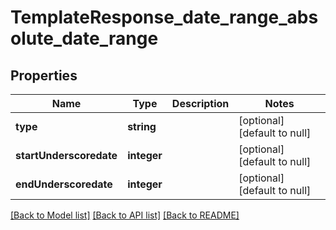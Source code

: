 # TemplateResponse_date_range_absolute_date_range

## Properties
Name | Type | Description | Notes
------------ | ------------- | ------------- | -------------
**type** | **string** |  | [optional] [default to null]
**startUnderscoredate** | **integer** |  | [optional] [default to null]
**endUnderscoredate** | **integer** |  | [optional] [default to null]

[[Back to Model list]](../README.md#documentation-for-models) [[Back to API list]](../README.md#documentation-for-api-endpoints) [[Back to README]](../README.md)


